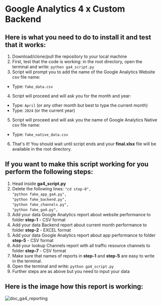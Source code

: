 # Google Analytics 4 x Custom Backend

## Here is what you need to do to install it and test that it works:

1. Download/clone/pull the repository to your local machine
2. First, test that the code is working: in the root directory, open the terminal and write: `python ga4_script.py`
3. Script will prompt you to add the name of the Google Analytics Website csv file name:

- Type: `fake_data.csv`

4. Script will proceed and will ask you for the month and year:

- Type: `April` (or any other month but best to type the current month)
- Type: `2024` (or the current year)

5. Script will proceed and will ask you the name of Google Analytics Native csv file name:

- Type: `fake_native_data.csv`

6. That's it! You should wait until script ends and your **final.xlsx** file will be available in the root directory.

## If you want to make this script working for you perform the following steps:

1. Head inside **ga4_script.py**
2. Delete the following lines:
   ```"cd step-0",```<br>
   ```"python fake_app_ga4.py",```<br>
   ```"python fake_backend.py",```<br>
   ```"python fake_channels.py",```<br>
   ```"python fake_ga4.py",```<br>
3. Add your data Google Analytics report about website performance to folder **step-1** - CSV format
4. Add your data Backend report about current month performance to folder **step-2** - EXCEL format
5. Add your data Google Analytics report about app performance to folder **step-5** - CSV format
6. Add your lookup Channels report with all traffic resource channels to folder **step-7** - CSV format
7. Make sure that names of reports in **step-1** and **step-5** are easy to write in the terminal.
8. Open the terminal and write: `python ga4_script.py`
9. Further steps are as above but you need to input your data

## Here is the image how this report is working:
![doc_ga4_reporting](https://github.com/NGPetrovich/ga4-traffic-sources/assets/75169515/96e7937e-1708-45f6-ad12-07ef32aecef6)
